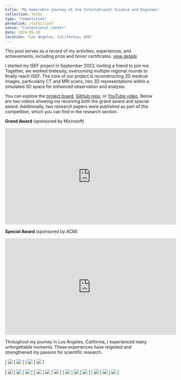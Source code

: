 ```yaml
---
title: "My memorable journey at the International Science and Engineering Fair 2024"
collection: talks
type: "Competition"
permalink: /talks/isef
venue: "Conventional center"
date: 2024-05-10
location: "Los Angeles, California, USA"
---
```


This post serves as a record of my activities, experiences, and achievements, including prize and honor certificates. [*view details*](/posts/isef)

I started my ISEF project in September 2023, inviting a friend to join me. Together, we worked tirelessly, overcoming multiple regional rounds to finally reach ISEF. The core of our project is reconstructing 2D medical images, particularly CT and MRI scans, into 3D representations within a simulated 3D space for enhanced observation and analysis.  

You can explore the [project board](https://partner.projectboard.world/isef/project/soft055t-3d-cardiovascular-reconstruction-via-deep-learning), [GitHub repo](https://github.com/VISEF-ISEF-team/VasculAR), or [YouTube video](https://youtu.be/6VeMSu0EKDk). Below are two videos showing me receiving both the grand award and special award. Additionally, two research papers were published as part of this competition, which you can find in the research section.


**Grand Award** (sponsored by Microsoft)
<iframe width="560" height="315" src="https://www.youtube.com/embed/cdqq_yRZmRI?si=IX7y6jUjOqCo-UX_&amp;start=4172" title="YouTube video player" frameborder="0" allow="accelerometer; autoplay; clipboard-write; encrypted-media; gyroscope; picture-in-picture; web-share" referrerpolicy="strict-origin-when-cross-origin" allowfullscreen></iframe>

**Special Award** (sponsored by ACM)
<iframe width="560" height="315" src="https://www.youtube.com/embed/W72hjmAyqWE?si=IVb241N4wrIOJw4P&amp;start=1823" title="YouTube video player" frameborder="0" allow="accelerometer; autoplay; clipboard-write; encrypted-media; gyroscope; picture-in-picture; web-share" referrerpolicy="strict-origin-when-cross-origin" allowfullscreen></iframe>

Throughout my journey in Los Angeles, California, I experienced many unforgettable moments. These experiences have reignited and strengthened my passion for scientific research.

| ![](/assets/images/isef/qte.png)    | ![](/assets/images/isef/qgia.png) |
| ![](/assets/images/isef/qgia2.png)  | ![](/assets/images/isef/tp.png)   |

| ![](/assets/images/isef/1.jpg)  | ![](/assets/images/isef/2.png)  | ![](/assets/images/isef/3.jpg)  |
| ![](/assets/images/isef/4.jpg)  | ![](/assets/images/isef/5.jpg)  | ![](/assets/images/isef/6.jpg)  |
| ![](/assets/images/isef/7.jpg)  | ![](/assets/images/isef/8.jpg)  | ![](/assets/images/isef/9.jpg)  |
| ![](/assets/images/isef/10.jpg) | ![](/assets/images/isef/11.jpg) | ![](/assets/images/isef/12.jpg) |